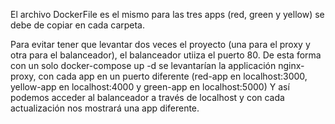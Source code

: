 El archivo DockerFile es el mismo para las tres apps (red, green y yellow) se debe de copiar en cada carpeta.

Para evitar tener que levantar dos veces el proyecto (una para el proxy y otra para el balanceador), el balanceador utiiza el puerto 80. 
De esta forma con un solo docker-compose up -d se levantarían la applicación nginx-proxy, con cada app en un puerto diferente 
(red-app en localhost:3000, yellow-app en localhost:4000 y green-app en localhost:5000)
Y así podemos acceder al balanceador a través de localhost y con cada actualización nos mostrará una app diferente. 
